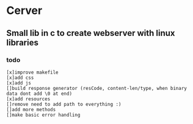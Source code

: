 # Cerver
## Small lib in c to create webserver with linux libraries
### todo
    [x]improve makefile
    [x]add css
    [x]add js
    []build response generator (resCode, content-len/type, when binary data dont add \0 at end)
    [x]add resources
    []remove need to add path to everything :)
    []add more methods
    []make basic error handling
